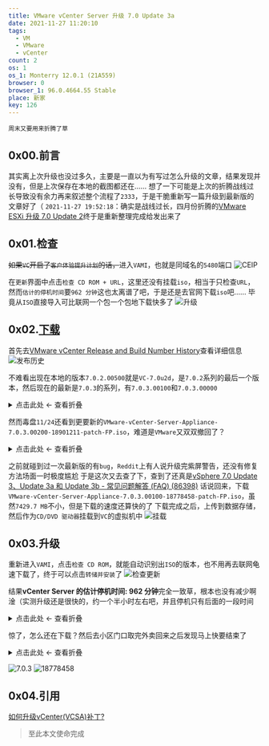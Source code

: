 ```yaml
---
title: VMware vCenter Server 升级 7.0 Update 3a
date: 2021-11-27 11:20:10
tags:
  - VM
  - VMware
  - vCenter
count: 2
os: 1
os_1: Monterry 12.0.1 (21A559)
browser: 0
browser_1: 96.0.4664.55 Stable
place: 新家
key: 126
---
```

    周末又要用来折腾了草
<!-- more -->
## 0x00.前言
其实离上次升级也没过多久，主要是一直以为有写过怎么升级的文章，结果发现并没有，但是上次保存在本地的截图都还在……
想了一下可能是上次的折腾战线过长导致没有余力再来叙述整个流程了`2333`，于是干脆重新写一篇升级到最新版的文章好了（
`2021-11-27 19:52:18`：确实是战线过长，四月份折腾的[VMware ESXi 升级 7.0 Update 2](../../ESXi/upgrade/17630552.html)终于是重新整理完成给发出来了

## 0x01.检查
~~如果`VC`开启了`客户体验提升计划`的话，~~进入`VAMI`，也就是同域名的`5480`端口
![CEIP](https://i1.yuangezhizao.cn/macOS/20211127112636.png!webp)

在`更新`界面中点击`检查 CD ROM + URL`，这里还没有挂载`iso`，相当于只检查`URL`，然而`估计的停机时间`要`962 分钟`这也太离谱了吧，于是还是去官网下载`iso`吧……
毕竟从`ISO`直接导入可比联网一个包一个包地下载快多了
![升级](https://i1.yuangezhizao.cn/macOS/20211127112813.png!webp)

## 0x02.[下载](https://my.vmware.com/cn/group/vmware/patch#search)
首先去[VMware vCenter Release and Build Number History](https://web.archive.org/web/20211127121510/https://www.virten.net/vmware/vcenter-release-and-build-number-history/)查看详细信息
![发布历史](https://i1.yuangezhizao.cn/macOS/20211127201526.png!webp)

不难看出现在本地的版本`7.0.2.00500`就是`VC-7.0u2d`，是`7.0.2`系列的最后一个版本，然后现在的最新是`7.0.3`的系列，有`7.0.3.00100`和`7.0.3.00000`

<details><summary>点击此处 ← 查看折叠</summary>

![7.0.3](https://i1.yuangezhizao.cn/macOS/20211127110206.png!webp)
![7.0.2](https://i1.yuangezhizao.cn/macOS/20211127110151.png!webp)

</details>

然而毒盘`11/24`还看到更要新的`VMware-vCenter-Server-Appliance-7.0.3.00200-18901211-patch-FP.iso`，难道是`VMware`又双双撤回了？

<details><summary>点击此处 ← 查看折叠</summary>

![18901211](https://i1.yuangezhizao.cn/macOS/20211127114657.png!webp)
![更新日志](https://i1.yuangezhizao.cn/macOS/20211127115023.png!webp)

</details>

之前就碰到过一次最新版的有`bug`，`Reddit`上有人说升级完紫屏警告，还没有修复方法场面一时极度尴尬
于是这次又去查了下，查到了还真是[vSphere 7.0 Update 3、Update 3a 和 Update 3b - 常见问题解答 (FAQ) (86398)](https://web.archive.org/web/20211127050501/https://kb.vmware.com/s/article/86398?lang=zh_cn)
话说回来，下载`VMware-vCenter-Server-Appliance-7.0.3.00100-18778458-patch-FP.iso`，虽然`7429.7 MB`不小，但是下载的速度还算快的了
下载完成之后，上传到数据存储，然后作为`CD/DVD 驱动器`挂载到`VC`的虚拟机中
![挂载](https://i1.yuangezhizao.cn/macOS/20211127113848.png!webp)

## 0x03.升级
重新进入`VAMI`，点击`检查 CD ROM`，就能自动识别出`ISO`的版本，也不用再去联网龟速下载了，终于可以点击`转储并安装`了
![检查更新](https://i1.yuangezhizao.cn/macOS/20211127115427.png!webp)

结果**vCenter Server 的估计停机时间: 962 分钟**完全一致草，根本也没有减少啊淦（实测升级还是很快的，约一个半小时左右吧，并且停机只有后面的一段时间

<details><summary>点击此处 ← 查看折叠</summary>

![下一页](https://i1.yuangezhizao.cn/macOS/20211127115445.png!webp)
![完成](https://i1.yuangezhizao.cn/macOS/20211127115548.png!webp)
![转储](https://i1.yuangezhizao.cn/macOS/20211127115632.png!webp)

</details>

惊了，怎么还在下载？然后去小区门口取完外卖回来之后发现马上快要结束了

<details><summary>点击此处 ← 查看折叠</summary>

![下载](https://i1.yuangezhizao.cn/macOS/20211127120633.png!webp)
![正在作为安装后操作的一部分转换数据](https://i1.yuangezhizao.cn/macOS/20211127124613.png!webp)
![安装完成](https://i1.yuangezhizao.cn/macOS/20211127125754.png!webp)
![已是最新](https://i1.yuangezhizao.cn/macOS/20211127130654.png!webp)

</details>

![7.0.3](https://i1.yuangezhizao.cn/macOS/20211127130837.png!webp)
![18778458](https://i1.yuangezhizao.cn/macOS/20211127130715.png!webp)

## 0x04.引用
[如何升级vCenter(VCSA)补丁?](https://web.archive.org/web/20211127033456/https://www.dinghui.org/upgrade-vcsa-patch.html)

> 至此本文使命完成
